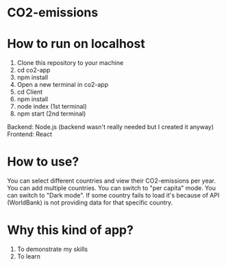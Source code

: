 # CO2-emissions

# How to run on localhost
1. Clone this repository to your machine
2. cd co2-app
3. npm install
4. Open a new terminal in co2-app
5. cd Client
6. npm install
8. node index (1st terminal)
9. npm start (2nd terminal)

Backend: Node.js (backend wasn't really needed but I created it anyway)
Frontend: React

# How to use?
You can select different countries and view their CO2-emissions per year.
You can add multiple countries.
You can switch to "per capita" mode.
You can switch to "Dark mode".
If some country fails to load it's because of API (WorldBank) is not providing data for that specific country.

# Why this kind of app?
1. To demonstrate my skills
2. To learn
